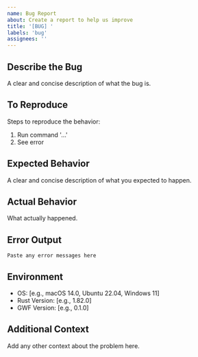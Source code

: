 ```yaml
---
name: Bug Report
about: Create a report to help us improve
title: '[BUG] '
labels: 'bug'
assignees: ''
---
```


## Describe the Bug
A clear and concise description of what the bug is.

## To Reproduce
Steps to reproduce the behavior:
1. Run command '...'
2. See error

## Expected Behavior
A clear and concise description of what you expected to happen.

## Actual Behavior
What actually happened.

## Error Output
```
Paste any error messages here
```

## Environment
- OS: [e.g., macOS 14.0, Ubuntu 22.04, Windows 11]
- Rust Version: [e.g., 1.82.0]
- GWF Version: [e.g., 0.1.0]

## Additional Context
Add any other context about the problem here.
